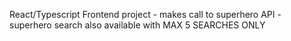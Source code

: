 React/Typescript Frontend project - makes call to superhero API - superhero search also available with MAX 5 SEARCHES ONLY
